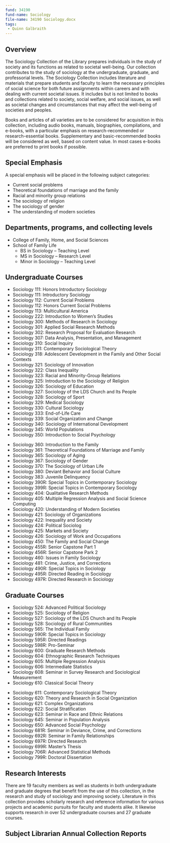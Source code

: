 ```yaml
---
fund: 34190
fund-name: Sociology
file-name: 34190 Sociology.docx
tags:
 - Quinn Galbraith
---
```


## Overview

The Sociology Collection of the Library prepares individuals in the study of society and its functions as related to societal well-being. Our collection contributes to the study of sociology at the undergraduate, graduate, and professorial levels. The Sociology Collection includes literature and materials that prepare students and faculty to learn the necessary principles of social science for both future assignments within careers and with dealing with current societal issues.  It includes but is not limited to books and collections related to society, social welfare, and social issues, as well as societal changes and circumstances that may affect the well-being of societies and peoples.

Books and articles of all varieties are to be considered for acquisition in this collection, including audio books, manuals, biographies, compilations, and e-books, with a particular emphasis on research-recommended or research-essential books. Supplementary and basic-recommended books will be considered as well, based on content value. In most cases e-books are preferred to print books if possible.

## Special Emphasis

A special emphasis will be placed in the following subject categories:

- Current social problems
- Theoretical foundations of marriage and the family
- Racial and minority group relations
- The sociology of religion
- The sociology of gender
- The understanding of modern societies

## Departments, programs, and collecting levels

- College of Family, Home, and Social Sciences
- School of Family Life
    - BS in Sociology – Teaching Level
    - MS in Sociology – Research Level
    - Minor in Sociology – Teaching Level

## Undergraduate Courses

<div class="col">
    <ul>
        <li>Sociology 111: Honors Introductory Sociology</li>
        <li>Sociology 111: Introductory Sociology</li>
        <li>Sociology 112: Current Social Problems</li>
        <li>Sociology 112: Honors Current Social Problems</li>
        <li>Sociology 113: Multicultural America</li>
        <li>Sociology 222: Introduction to Women’s Studies</li>
        <li>Sociology 300: Methods of Research in Sociology</li>
        <li>Sociology 301: Applied Social Research Methods</li>
        <li>Sociology 302: Research Proposal for Evaluation Research</li>
        <li>Sociology 307: Data Analysis, Presentation, and Management</li>
        <li>Sociology 310: Social Inquiry</li>
        <li>Sociology 311: Contemporary Sociological Theory</li>
        <li>Sociology 318: Adolescent Development in the Family and Other Social Contexts</li>
        <li>Sociology 321: Sociology of Innovation</li>
        <li>Sociology 322: Class Inequality</li>
        <li>Sociology 323: Racial and Minority-Group Relations</li>
        <li>Sociology 325: Introduction to the Sociology of Religion</li>
        <li>Sociology 326: Sociology of Education</li>
        <li>Sociology 327: Sociology of the LDS Church and Its People</li>
        <li>Sociology 328: Sociology of Sport</li>
        <li>Sociology 329: Medical Sociology</li>
        <li>Sociology 330: Cultural Sociology</li>
        <li>Sociology 333: End-of-Life Care</li>
        <li>Sociology 339: Social Organization and Change</li>
        <li>Sociology 340: Sociology of International Development</li>
        <li>Sociology 345: World Populations</li>
        <li>Sociology 350: Introduction to Social Psychology</li>
    </ul>
</div>

<div class="col">
    <ul>
        <li>Sociology 360: Introduction to the Family</li>
        <li>Sociology 361: Theoretical Foundations of Marriage and Family</li>
        <li>Sociology 365: Sociology of Aging</li>
        <li>Sociology 367: Sociology of Gender</li>
        <li>Sociology 370: The Sociology of Urban Life</li>
        <li>Sociology 380: Deviant Behavior and Social Culture</li>
        <li>Sociology 383: Juvenile Delinquency</li>
        <li>Sociology 390R: Special Topics in Contemporary Sociology</li>
        <li>Sociology 399R: Special Topics in Contemporary Sociology</li>
        <li>Sociology 404: Qualitative Research Methods</li>
        <li>Sociology 405: Multiple Regression Analysis and Social Science Computing</li>
        <li>Sociology 420: Understanding of Modern Societies</li>
        <li>Sociology 421: Sociology of Organizations</li>
        <li>Sociology 422: Inequality and Society</li>
        <li>Sociology 424: Political Sociolog</li>
        <li>Sociology 425: Markets and Society</li>
        <li>Sociology 426: Sociology of Work and Occupations</li>
        <li>Sociology 450: The Family and Social Change</li>
        <li>Sociology 455R: Senior Capstone Part 1</li>
        <li>Sociology 456R: Senior Capstone Park 2</li>
        <li>Sociology 460: Issues in Family Sociology</li>
        <li>Sociology 481: Crime, Justice, and Corrections</li>
        <li>Sociology 490R: Special Topics in Sociology</li>
        <li>Sociology 495R: Directed Reading in Sociology</li>
        <li>Sociology 497R: Directed Research in Sociology</li>
    </ul>
</div>

<span style="clear:both;"></span>

## Graduate Courses

<div class="col">
  <ul>
      <li>Sociology 524: Advanced Political Sociology</li>
      <li>Sociology 525: Sociology of Religion</li>
      <li>Sociology 527: Sociology of the LDS Church and Its People</li>
      <li>Sociology 528: Sociology of Rural Communities</li>
      <li>Sociology 565: The Individual Family </li>
      <li>Sociology 590R: Special Topics in Sociology</li>
      <li>Sociology 595R: Directed Readings</li>
      <li>Sociology 598R: Pro-Seminar</li>
      <li>Sociology 600: Graduate Research Methods</li>
      <li>Sociology 604: Ethnographic Research Techniques</li>
      <li>Sociology 605: Multiple Regression Analysis</li>
      <li>Sociology 606: Intermediate Statistics</li>
      <li>Sociology 608: Seminar in Survey Research and Sociological Measurement</li>
      <li>Sociology 610: Classical Social Theory</li>
  </ul>
</div>

<div class="col">
  <ul>
      <li>Sociology 611: Contemporary Sociological Theory</li>
      <li>Sociology 620: Theory and Research in Social Organization</li>
      <li>Sociology 621: Complex Organizations</li>
      <li>Sociology 622: Social Stratification</li>
      <li>Sociology 623: Seminar in Race and Ethnic Relations</li>
      <li>Sociology 645: Seminar in Population Analysis</li>
      <li>Sociology 650: Advanced Social Psychology</li>
      <li>Sociology 681R: Seminar in Deviance, Crime, and Corrections</li>
      <li>Sociology 692R: Seminar in Family Relationships</li>
      <li>Sociology 697R: Directed Research</li>
      <li>Sociology 699R: Master’s Thesis</li>
      <li>Sociology 706R: Advanced Statistical Methods</li>
      <li>Sociology 799R: Doctoral Dissertation</li>
  </ul>
</div>

## Research Interests

There are 19 faculty members as well as students in both undergraduate and graduate degrees that benefit from the use of this collection, in the research and study of sociology and improving society. Literature in this collection provides scholarly research and reference information for various projects and academic pursuits for faculty and students alike. It likewise supports research in over 52 undergraduate courses and 27 graduate courses.

## Subject Librarian Annual Collection Reports
